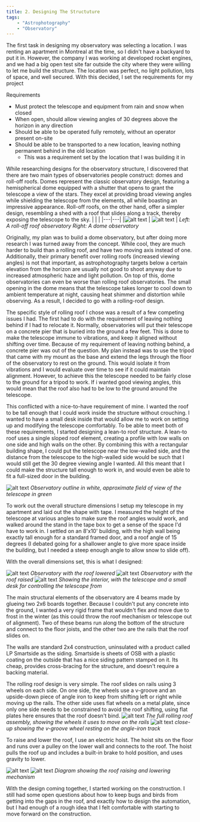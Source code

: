 ```yaml
---
title: 2. Designing The Structuture
tags: 
    - "Astrophotography"
    - "Observatory"
---
```

The first task in designing my observatory was selecting a location. I was renting an apartment in Montreal at the time, so I didn't have a backyard to put it in. However, the company I was working at developed rocket engines, and we had a big open test site far outside the city where they were willing to let me build the structure. The location was perfect, no light pollution, lots of space, and well secured. With this decided, I set the requirements for my project

Requirements
- Must protect the telescope and equipment from rain and snow when closed
- When open, should allow viewing angles of 30 degrees above the horizon in any direction
- Should be able to be operated fully remotely, without an operator present on-site
- Should be able to be transported to a new location, leaving nothing permanent behind in the old location
    - This was a requirement set by the location that I was building it in

While researching designs for the observatory structure, I discovered that there are two main types of observatories people construct: domes and roll-off roofs. Domes represent the classic observatory design, featuring a hemispherical dome equipped with a shutter that opens to grant the telescope a view of the stars. They excel at providing broad viewing angles while shielding the telescope from the elements, all while boasting an impressive appearance. Roll-off roofs, on the other hand, offer a simpler design, resembling a shed with a roof that slides along a track, thereby exposing the telescope to the sky.
| | | 
|---|---|
|![alt text](roll-roof-design.png) | ![alt text](dome-design.png) |
*Left: A roll-off roof observatory*
*Right: A dome observatory*

Originally, my plan was to build a dome observatory, but after doing more research I was turned away from the concept. While cool, they are much harder to build than a rolling roof, and have two moving axis instead of one. Additionally, their primary benefit over rolling roofs (increased viewing angles) is not that important, as astrophotography targets below a certain elevation from the horizon are usually not good to shoot anyway due to increased atmospheric haze and light pollution. On top of this, dome observatories can even be worse than rolling roof observatories. The small opening in the dome means that the telescope takes longer to cool down to ambient temperature at night, causing heat shimmer and distortion while observing. As a result, I decided to go with a rolling-roof design.

The specific style of rolling roof I chose was a result of a few competing issues I had. The first had to do with the requirement of leaving nothing behind if I had to relocate it. Normally, observatories will put their telescope on a concrete pier that is buried into the ground a few feet. This is done to make the telescope immune to vibrations, and keep it aligned without shifting over time. Because of my requirement of leaving nothing behind, a concrete pier was out of the question. My plan instead was to use the tripod that came with my mount as the base and extend the legs through the floor of the observatory to rest on the ground. This would isolate it from vibrations and I would evaluate over time to see if it could maintain alignment. However, to achieve this the telescope needed to be fairly close to the ground for a tripod to work. If i wanted good viewing angles, this would mean that the roof also had to  be low to the ground around the telescope.

This conflicted with a nice-to-have requirement of mine. I wanted the roof to be tall enough that I could work inside the structure without crouching. I wanted to have a small desk inside that would allow me to work on setting up and modifying the telescope comfortably. To be able to meet both of these requirements, I started designing a lean-to roof structure. A lean-to roof uses a single sloped roof element, creating a profile with low walls on one side and high walls on the other. By combining this with a rectangular building shape, I could put the telescope near the low-walled side, and the distance from the telescope to the high-walled side would be such that I would still get the 30 degree viewing angle I wanted. All this meant that I could make the structure tall enough to work in, and would even be able to fit a full-sized door in the building.

![alt text](field-of-view.png)
*Observatory outline in white, approximate field of view of the telescope in green*

To work out the overall structure dimensions I setup my telescope in my apartment and laid out the shape with tape. I measured the height of the telescope at various angles to make sure the roof angles would work, and walked around the stand in the tape box to get a sense of the space I'd have to work in. I settled on an 8'x10' building, with the high wall being exactly tall enough for a standard framed door, and a roof angle of 15 degrees (I debated going for a shallower angle to give more space inside the building, but I needed a steep enough angle to allow snow to slide off).

With the overall dimensions set, this is what I designed:

![alt text](cad-roof-lowered.png)
*Observatory with the roof lowered*
![alt text](cad-roof-raised.png)
*Observatory with the roof raised*
![alt text](cad-interior.png)
*Showing the interior, with the telescope and a small desk for controlling the telescope from*

The main structural elements of the observatory are 4 beams made by glueing two 2x6 boards together. Because I couldn't put any concrete into the ground, I wanted a very rigid frame that wouldn't flex and move due to frost in the winter (as this could throw the roof mechanism or telescope out of alignment). Two of these beams run along the bottom of the structure and connect to the floor joists, and the other two are the rails that the roof slides on.

The walls are standard 2x4 construction, uninsulated with a product called LP Smartside as the siding. Smartside is sheets of OSB with a plastic coating on the outside that has a nice siding pattern stamped on it. Its cheap, provides cross-bracing for the structure, and doesn't require a backing material.

The rolling roof design is very simple. The roof slides on rails using 3 wheels on each side. On one side, the wheels use a v-groove and an upside-down piece of angle iron to keep from shifting left or right while moving up the rails. The other side uses flat wheels on a metal plate, since only one side needs to be constrained to avoid the roof shifting, using flat plates here ensures that the roof doesn't bind.
![alt text](cad-roof.png)
*The full rolling roof assembly, showing the wheels it uses to move on the rails*
![alt text](cad-wheels.png)
*close-up showing the v-groove wheel resting on the angle-iron track*

To raise and lower the roof, I use an electric hoist. The hoist sits on the floor and runs over a pulley on the lower wall and connects to the roof. The hoist pulls the roof up and includes a built-in brake to hold position, and uses gravity to lower. 

![alt text](hoist-lowered.png)
![alt text](hoist-raised.png)
*Diagram showing the roof raising and lowering mechanism*

With the design coming together, I started working on the construction. I still had some open questions about how to keep bugs and birds from getting into the gaps in the roof, and exactly how to design the automation, but I had enough of a rough idea that I felt comfortable with starting to move forward on the construction.
